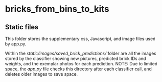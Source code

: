 # bricks_from_bins_to_kits

## Static files

This folder stores the supplementary css, Javascript, and image files used
by app.py.

Within the *static/images/saved_brick_predictions/* folder are all the images
stored by the classifier showing new pictures, predicted brick IDs and weights,
and the exemplar photos for each prediction.  NOTE: Due to limited space, the
 *app.py* file checks this directory after each classifier call, and deletes
 older images to save space.
